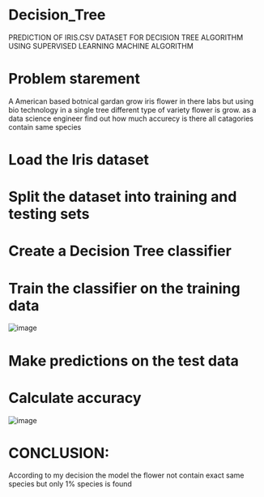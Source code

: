 # Decision_Tree
PREDICTION OF IRIS.CSV DATASET FOR DECISION TREE ALGORITHM USING SUPERVISED LEARNING MACHINE ALGORITHM 

# Problem starement
A American based botnical gardan grow iris flower in there labs but using bio technology in a single tree different type of variety flower is grow. as a data science engineer find out how much accurecy is there all catagories contain same species

# Load the Iris dataset

# Split the dataset into training and testing sets

# Create a Decision Tree classifier

# Train the classifier on the training data
![image](https://github.com/NIKHILKAMMARI/Decision_Tree/assets/115915658/2efbaaae-7e55-423f-80dc-b2abeae8adf4)

# Make predictions on the test data


# Calculate accuracy

![image](https://github.com/NIKHILKAMMARI/Decision_Tree/assets/115915658/bb69b0b4-bca9-4f2a-99d7-62b0138f2ed5)

# CONCLUSION:
According to my decision the model the flower not contain exact same species but only 1% species is found

